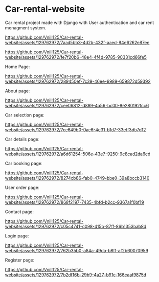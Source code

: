 # Car-rental-website
Car rental project made with Django with User authentication and car rent menagment system.


https://github.com/Vnill125/Car-rental-website/assets/129762972/7aad5bb3-4d2b-432f-aaed-84e6262e87ee



https://github.com/Vnill125/Car-rental-website/assets/129762972/fe7f20b6-48e4-4f4d-9785-90331cd66fe5





Home Page:

https://github.com/Vnill125/Car-rental-website/assets/129762972/289450ef-7c39-46ee-9989-659872d59392


About page:

https://github.com/Vnill125/Car-rental-website/assets/129762972/cee06812-d899-4a56-bc00-8e280192fcc6


Car selection page:

https://github.com/Vnill125/Car-rental-website/assets/129762972/7ce649b0-0ae6-4c31-b1d7-33eff3db7d12


Car details page:

https://github.com/Vnill125/Car-rental-website/assets/129762972/a6d61254-506e-43e7-9250-9c8cad2da6cd


 Car booking page:

https://github.com/Vnill125/Car-rental-website/assets/129762972/8274cb86-fab0-4749-bbe0-39a8bccb3140


User order page:

https://github.com/Vnill125/Car-rental-website/assets/129762972/868f2197-7435-4bfd-b2cc-9367a1f0bf19


Contact page:

https://github.com/Vnill125/Car-rental-website/assets/129762972/c05c4741-c098-415b-87ff-86b1353bab8d


Login page:

https://github.com/Vnill125/Car-rental-website/assets/129762972/762b35b0-a84a-49da-b8ff-af2b60070959


Register page:

https://github.com/Vnill125/Car-rental-website/assets/129762972/7b2df16b-29b9-4a27-b91c-166caaf9875d




